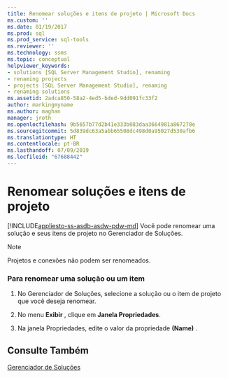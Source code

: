 ```yaml
---
title: Renomear soluções e itens de projeto | Microsoft Docs
ms.custom: ''
ms.date: 01/19/2017
ms.prod: sql
ms.prod_service: sql-tools
ms.reviewer: ''
ms.technology: ssms
ms.topic: conceptual
helpviewer_keywords:
- solutions [SQL Server Management Studio], renaming
- renaming projects
- projects [SQL Server Management Studio], renaming
- renaming solutions
ms.assetid: 2adca850-58a2-4ed5-bded-9dd091fc33f2
author: markingmyname
ms.author: maghan
manager: jroth
ms.openlocfilehash: 9b5657b77d2b41e333b083daa3664981a867278e
ms.sourcegitcommit: 5d839dc63a5abb65508dc498d0a95027d530afb6
ms.translationtype: HT
ms.contentlocale: pt-BR
ms.lasthandoff: 07/09/2019
ms.locfileid: "67688442"
---
```

# <a name="rename-solutions-and-project-items"></a>Renomear soluções e itens de projeto
[!INCLUDE[appliesto-ss-asdb-asdw-pdw-md](../../includes/appliesto-ss-asdb-asdw-pdw-md.md)]
Você pode renomear uma solução e seus itens de projeto no Gerenciador de Soluções.  
  
> [!NOTE]  
> Projetos e conexões não podem ser renomeados.  
  
### <a name="to-rename-a-solution-or-item"></a>Para renomear uma solução ou um item  
  
1.  No Gerenciador de Soluções, selecione a solução ou o item de projeto que você deseja renomear.  
  
2.  No menu **Exibir** , clique em **Janela Propriedades**.  
  
3.  Na janela Propriedades, edite o valor da propriedade **(Name)** .  
  
## <a name="see-also"></a>Consulte Também  
[Gerenciador de Soluções](../../ssms/solution/solution-explorer.md)  
  
